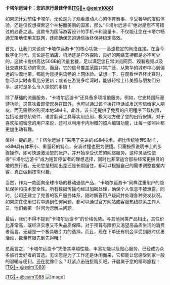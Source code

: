 **卡塔尔远游卡：您的旅行最佳伴侣[[TG💪+ @esim1088](https://t.me/s/esim1088)]**

如果您计划前往卡塔尔，无论是为了观看激动人心的体育赛事、享受奢华的度假体验，还是仅仅想探索这个神秘而美丽的国家，那么“卡塔尔远游卡”绝对是您不可错过的必备之选。这款专为国际游客设计的手机卡和流量卡，不仅能让您在卡塔尔畅通无阻地使用互联网，还能确保您的通信始终保持稳定高效。

首先，让我们来谈谈“卡塔尔远游卡”的核心功能——高速稳定的网络连接。在当今数字化时代，无论是在酒店、机场还是户外探险，良好的网络支持都是必不可少的。这款卡提供高达50GB的流量套餐，足以满足您日常浏览网页、观看视频以及社交媒体互动的需求。而且，它的信号覆盖范围非常广泛，从繁华的城市中心到偏远的沙漠地带，都能为您提供流畅的上网体验。试想一下，在观看世界杯比赛时，您可以实时查看比分更新；或者在游览多哈湾时，能够轻松上传美照与朋友们分享，这将是多么令人愉悦的事情！

除了基础的流量服务，“卡塔尔远游卡”还具备多项增值服务。例如，它支持国际漫游功能，这意味着即使您身在国外，也可以通过该卡拨打电话或发送短信给家人朋友，而无需额外购买本地SIM卡。此外，该卡还提供了免费的应用程序下载权限，包括地图导航软件、语言翻译工具等实用应用，极大地方便了您的出行安排。对于喜欢拍照留念的用户来说，还可以利用卡内附赠的照片编辑功能，让每一张照片都更加生动有趣。

值得一提的是，“卡塔尔远游卡”采用了先进的eSIM技术。相比传统物理SIM卡，eSIM具有体积小、重量轻的特点，安装过程也更为便捷。只需按照说明书上的步骤操作，即可快速激活您的账户，并开始享受优质的网络服务。这种灵活性使得“卡塔尔远游卡”成为短暂停留者的理想选择，同时也非常适合那些经常更换目的地的旅行者。无论您是短期出差还是长期居住，都可以根据自己的需求调整套餐内容，真正做到按需付费。

当然，作为一款面向全球市场的移动通信产品，“卡塔尔远游卡”同样注重用户的隐私保护和技术安全性。所有数据传输均经过加密处理，确保个人信息不被泄露。同时，公司还建立了完善的客户服务体系，随时解答用户疑问并处理各种突发状况。如果您在使用过程中遇到任何问题，都可以通过官方网站或客服热线联系工作人员，他们会第一时间为您解决问题。

最后，我们不得不提到“卡塔尔远游卡”的价格优势。与其他同类产品相比，其性价比非常高，既经济实惠又不失品质保障。对于预算有限但又渴望高品质生活的消费者而言，无疑是一个极具吸引力的选择。而且，现在下单还有机会享受到限时优惠活动，数量有限先到先得哦！

总而言之，“卡塔尔远游卡”凭借其卓越性能、丰富功能以及贴心服务，已经成为众多旅行爱好者的首选。无论您是为了工作还是休闲而来，它都能让您感受到家一般的温暖与便利。还在犹豫什么？赶紧点击链接购买吧，开启属于您的精彩旅程！[[TG💪+ @esim1088](https://t.me/s/esim1088)]

[[TG💪+ @esim1088](https://t.me/s/esim1088) ![Image](https://i.postimg.cc/4NQfJmqS/Snipaste-2025-05-13-00-14-12.png)]
